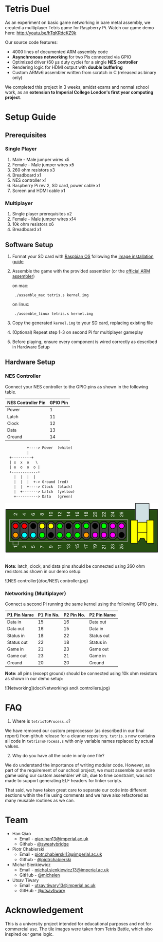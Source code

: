 # Tetris Duel

As an experiment on basic game networking in bare metal assembly, we created a multiplayer Tetris game for Raspberry Pi. Watch our game demo here: http://youtu.be/hTqKRdcKZ9k

Our source code features:

* 4000 lines of documented ARM assembly code
* **Asynchronous networking** for two Pis connected via GPIO
* Optimized driver (60 μs duty cycle) for a single **NES controller**
* Rendering logic for HDMI output with **double buffering**
* Custom ARMv6 assembler written from scratch in C (released as binary only)

We completed this project in 3 weeks, amidst exams and normal school work, as an **extension to Imperial College London's first year computing project**.

# Setup Guide
## Prerequisites
### Single Player

1. Male - Male jumper wires x5
2. Female - Male jumper wires x5
3. 260 ohm resistors x3
5. Breadboard x1
4. NES controller x1
6. Raspberry Pi rev 2, SD card, power cable x1
7. Screen and HDMI cable x1

### Multiplayer

1. Single player prerequisites x2
8. Female - Male jumper wires x14
8. 10k ohm resistors x6
8. Breadboard x1

## Software Setup

1. Format your SD card with [Raspbian OS](http://www.raspberrypi.org/downloads/) following the [image installation guide](http://www.raspberrypi.org/documentation/installation/installing-images/README.md)
2. Assemble the game with the provided assembler (or the [official ARM assembler](https://launchpad.net/gcc-arm-embedded))
	
	on mac:

		./assemble_mac tetris.s kernel.img

	on linux:

		./assemble_linux tetris.s kernel.img

3. Copy the generated `kernel.img` to your SD card, replacing existing file
4. (Optional) Repeat step 1-3 on second Pi for multiplayer gameplay
5. Before playing, ensure every component is wired correctly as described in Hardware Setup

## Hardware Setup
### NES Controller

Connect your NES controller to the GPIO pins as shown in the following table.

| NES Controller Pin | GPIO Pin |
|--------------------|----------|
| Power              | 1        |
| Latch              | 11       |
| Clock              | 12       |
| Data               | 13       |
| Ground             | 14       |

	          +----> Power  (white)
	          |
	  +---------+    
	  | x  x  o   \     
	  | o  o  o  o |    
	  +------------+
	    |  |  |  |
	    |  |  |  +-> Ground (red)
	    |  |  +----> Clock  (black)
	    |  +-------> Latch  (yellow)
	    +----------> Data   (green)

![gpio header pins](doc/gpio_header.png)

**Note:** latch, clock, and data pins should be connected using 260 ohm resistors as shown in our demo setup:

![NES controller](doc/NES\ controller.jpg)

### Networking (Multiplayer)

Connect a second Pi running the same kernel using the following GPIO pins.

| P1 Pin Name | P1 Pin No. | P2 Pin No. | P2 Pin Name |
|-------------|------------|------------|-------------|
| Data in     | 15         | 16         | Data out    |
| Data out    | 16         | 15         | Data in     |
| Status in   | 18         | 22         | Status out  |
| Status out  | 22         | 18         | Status in   |
| Game in     | 21         | 23         | Game out    |
| Game out    | 23         | 21         | Game in     |
| Ground      | 20         | 20         | Ground      |

**Note:** all pins (except ground) should be connected using 10k ohm resistors as shown in our demo setup:

![Networking](doc/Networking\ and\ controllers.jpg)

# FAQ

1. Where is `tetrisToProcess.s`?

  We have removed our custom preprocessor (as described in our final report) from github release for a cleaner repository. `tetris.s` now contains all code in `tetrisToProcess.s` with only variable names replaced by actual values.

2. Why do you have all the code in only one file?

  We do understand the importance of writing modular code. However, as part of the requirement of our school project, we must assemble our entire game using our custom assembler which, due to time constraint, was not made to support generating ELF headers for linker scripts.

  That said, we have taken great care to separate our code into different sections within the file using comments and we have also refactored as many reusable routines as we can.

# Team

* Han Qiao
  * Email - qiao.han13@imperial.ac.uk
  * Github - [@sweatybridge](https://github.com/sweatybridge)
* Piotr Chabierski
  * Email - piotr.chabierski13@imperial.ac.uk
  * Github - [@piotrchabierski](https://github.com/piotrchabierski)
* Michał Sienkiewicz
  * Email - michal.sienkiewicz13@imperial.ac.uk
  * GitHub - [@michsien](https://github.com/michsien)
* Utsav Tiwary
  * Email - utsav.tiwary13@imperial.ac.uk
  * GitHub - [@utsavtiwary](https://github.com/utsavtiwary)

# Acknowledgement

This is a university project intended for educational purposes and not for commercial use. The tile images were taken from Tetris Battle, which also inspired our game logic.
